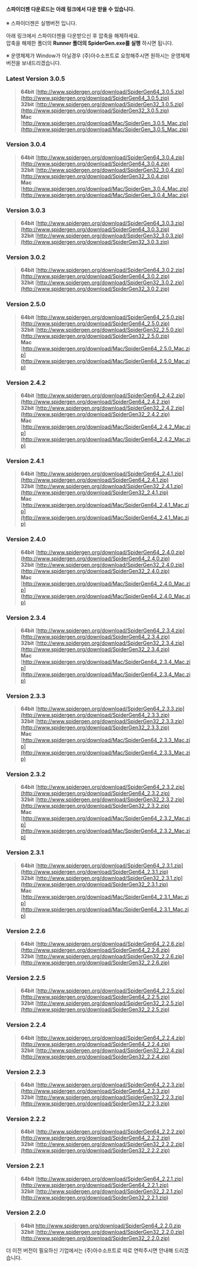 #### 스파이더젠 다운로드는 아래 링크에서 다운 받을 수 있습니다.

※ 스파이더젠은 실행버전 입니다.

아래 링크에서 스파이더젠을 다운받으신 후 압축을 해제하세요.  
압축을 해제한 폴더의 **Runner 폴더의 SpiderGen.exe를 실행** 하시면 됩니다.

※ 운영체제가 Window가 아닐경우 (주)아수소프트로 요청해주시면 원하시는 운영체제 버전을 보내드리겠습니다.

### Latest Version 3.0.5
> **64bit** [http://www.spidergen.org/download/SpiderGen64_3.0.5.zip](http://www.spidergen.org/download/SpiderGen64_3.0.5.zip)  
> **32bit** [http://www.spidergen.org/download/SpiderGen32_3.0.5.zip](http://www.spidergen.org/download/SpiderGen32_3.0.5.zip)  
> **Mac** [http://www.spidergen.org/download/Mac/SpiderGen_3.0.5_Mac.zip](http://www.spidergen.org/download/Mac/SpiderGen_3.0.5_Mac.zip)

### Version 3.0.4
> **64bit** [http://www.spidergen.org/download/SpiderGen64_3.0.4.zip](http://www.spidergen.org/download/SpiderGen64_3.0.4.zip)  
> **32bit** [http://www.spidergen.org/download/SpiderGen32_3.0.4.zip](http://www.spidergen.org/download/SpiderGen32_3.0.4.zip)  
> **Mac** [http://www.spidergen.org/download/Mac/SpiderGen_3.0.4_Mac.zip](http://www.spidergen.org/download/Mac/SpiderGen_3.0.4_Mac.zip)

### Version 3.0.3
> **64bit** [http://www.spidergen.org/download/SpiderGen64_3.0.3.zip](http://www.spidergen.org/download/SpiderGen64_3.0.3.zip)  
> **32bit** [http://www.spidergen.org/download/SpiderGen32_3.0.3.zip](http://www.spidergen.org/download/SpiderGen32_3.0.3.zip)  


### Version 3.0.2
> **64bit** [http://www.spidergen.org/download/SpiderGen64_3.0.2.zip](http://www.spidergen.org/download/SpiderGen64_3.0.2.zip)  
> **32bit** [http://www.spidergen.org/download/SpiderGen32_3.0.2.zip](http://www.spidergen.org/download/SpiderGen32_3.0.2.zip)  


### Version 2.5.0
> **64bit** [http://www.spidergen.org/download/SpiderGen64_2.5.0.zip](http://www.spidergen.org/download/SpiderGen64_2.5.0.zip)  
> **32bit** [http://www.spidergen.org/download/SpiderGen32_2.5.0.zip](http://www.spidergen.org/download/SpiderGen32_2.5.0.zip)  
> **Mac** [http://www.spidergen.org/download/Mac/SpiderGen64_2.5.0_Mac.zip](http://www.spidergen.org/download/Mac/SpiderGen64_2.5.0_Mac.zip)


### Version 2.4.2
> **64bit** [http://www.spidergen.org/download/SpiderGen64_2.4.2.zip](http://www.spidergen.org/download/SpiderGen64_2.4.2.zip)  
> **32bit** [http://www.spidergen.org/download/SpiderGen32_2.4.2.zip](http://www.spidergen.org/download/SpiderGen32_2.4.2.zip)  
> **Mac** [http://www.spidergen.org/download/Mac/SpiderGen64_2.4.2_Mac.zip](http://www.spidergen.org/download/Mac/SpiderGen64_2.4.2_Mac.zip)


### Version 2.4.1
> **64bit** [http://www.spidergen.org/download/SpiderGen64_2.4.1.zip](http://www.spidergen.org/download/SpiderGen64_2.4.1.zip)  
> **32bit** [http://www.spidergen.org/download/SpiderGen32_2.4.1.zip](http://www.spidergen.org/download/SpiderGen32_2.4.1.zip)  
> **Mac** [http://www.spidergen.org/download/Mac/SpiderGen64_2.4.1_Mac.zip](http://www.spidergen.org/download/Mac/SpiderGen64_2.4.1_Mac.zip)


### Version 2.4.0
> **64bit** [http://www.spidergen.org/download/SpiderGen64_2.4.0.zip](http://www.spidergen.org/download/SpiderGen64_2.4.0.zip)  
> **32bit** [http://www.spidergen.org/download/SpiderGen32_2.4.0.zip](http://www.spidergen.org/download/SpiderGen32_2.4.0.zip)  
> **Mac** [http://www.spidergen.org/download/Mac/SpiderGen64_2.4.0_Mac.zip](http://www.spidergen.org/download/Mac/SpiderGen64_2.4.0_Mac.zip)


### Version 2.3.4
> **64bit** [http://www.spidergen.org/download/SpiderGen64_2.3.4.zip](http://www.spidergen.org/download/SpiderGen64_2.3.4.zip)  
> **32bit** [http://www.spidergen.org/download/SpiderGen32_2.3.4.zip](http://www.spidergen.org/download/SpiderGen32_2.3.4.zip)  
> **Mac** [http://www.spidergen.org/download/Mac/SpiderGen64_2.3.4_Mac.zip](http://www.spidergen.org/download/Mac/SpiderGen64_2.3.4_Mac.zip)


### Version 2.3.3
> **64bit** [http://www.spidergen.org/download/SpiderGen64_2.3.3.zip](http://www.spidergen.org/download/SpiderGen64_2.3.3.zip)  
> **32bit** [http://www.spidergen.org/download/SpiderGen32_2.3.3.zip](http://www.spidergen.org/download/SpiderGen32_2.3.3.zip)  
> **Mac** [http://www.spidergen.org/download/Mac/SpiderGen64_2.3.3_Mac.zip](http://www.spidergen.org/download/Mac/SpiderGen64_2.3.3_Mac.zip)

 
### Version 2.3.2
> **64bit** [http://www.spidergen.org/download/SpiderGen64_2.3.2.zip](http://www.spidergen.org/download/SpiderGen64_2.3.2.zip)  
> **32bit** [http://www.spidergen.org/download/SpiderGen32_2.3.2.zip](http://www.spidergen.org/download/SpiderGen32_2.3.2.zip)  
> **Mac** [http://www.spidergen.org/download/Mac/SpiderGen64_2.3.2_Mac.zip](http://www.spidergen.org/download/Mac/SpiderGen64_2.3.2_Mac.zip)


### Version 2.3.1
> **64bit** [http://www.spidergen.org/download/SpiderGen64_2.3.1.zip](http://www.spidergen.org/download/SpiderGen64_2.3.1.zip)  
> **32bit** [http://www.spidergen.org/download/SpiderGen32_2.3.1.zip](http://www.spidergen.org/download/SpiderGen32_2.3.1.zip)  
> **Mac** [http://www.spidergen.org/download/Mac/SpiderGen64_2.3.1_Mac.zip](http://www.spidergen.org/download/Mac/SpiderGen64_2.3.1_Mac.zip)
 
 
### Version 2.2.6
> **64bit** [http://www.spidergen.org/download/SpiderGen64_2.2.6.zip](http://www.spidergen.org/download/SpiderGen64_2.2.6.zip)  
> **32bit** [http://www.spidergen.org/download/SpiderGen32_2.2.6.zip](http://www.spidergen.org/download/SpiderGen32_2.2.6.zip) 


### Version 2.2.5
> **64bit** [http://www.spidergen.org/download/SpiderGen64_2.2.5.zip](http://www.spidergen.org/download/SpiderGen64_2.2.5.zip)  
> **32bit** [http://www.spidergen.org/download/SpiderGen32_2.2.5.zip](http://www.spidergen.org/download/SpiderGen32_2.2.5.zip) 
 
 
### Version 2.2.4
> **64bit** [http://www.spidergen.org/download/SpiderGen64_2.2.4.zip](http://www.spidergen.org/download/SpiderGen64_2.2.4.zip)  
> **32bit** [http://www.spidergen.org/download/SpiderGen32_2.2.4.zip](http://www.spidergen.org/download/SpiderGen32_2.2.4.zip) 
 
 
### Version 2.2.3
> **64bit** [http://www.spidergen.org/download/SpiderGen64_2.2.3.zip](http://www.spidergen.org/download/SpiderGen64_2.2.3.zip)  
> **32bit** [http://www.spidergen.org/download/SpiderGen32_2.2.3.zip](http://www.spidergen.org/download/SpiderGen32_2.2.3.zip)

### Version 2.2.2
> **64bit** [http://www.spidergen.org/download/SpiderGen64_2.2.2.zip](http://www.spidergen.org/download/SpiderGen64_2.2.2.zip)  
> **32bit** [http://www.spidergen.org/download/SpiderGen32_2.2.2.zip](http://www.spidergen.org/download/SpiderGen32_2.2.2.zip)

### Version 2.2.1
> **64bit** [http://www.spidergen.org/download/SpiderGen64_2.2.1.zip](http://www.spidergen.org/download/SpiderGen64_2.2.1.zip)  
> **32bit** [http://www.spidergen.org/download/SpiderGen32_2.2.1.zip](http://www.spidergen.org/download/SpiderGen32_2.2.1.zip)

### Version 2.2.0
> **64bit** [http://www.spidergen.org/download/SpiderGen64_2.2.0.zip ](http://www.spidergen.org/download/SpiderGen64_2.2.0.zip)  
> **32bit** [http://www.spidergen.org/download/SpiderGen32_2.2.0.zip](http://www.spidergen.org/download/SpiderGen32_2.2.0.zip)  

더 이전 버전이 필요하신 기업에서는 (주)아수소프트로 따로 연락주시면 안내해 드리겠습니다.